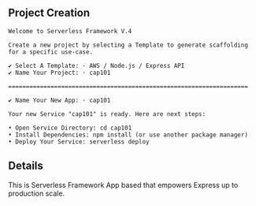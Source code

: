 ## Project Creation

```term
Welcome to Serverless Framework V.4

Create a new project by selecting a Template to generate scaffolding for a specific use-case.

✔ Select A Template: · AWS / Node.js / Express API
✔ Name Your Project: · cap101

====================================================================

✔ Name Your New App: · cap101

Your new Service "cap101" is ready. Here are next steps:

• Open Service Directory: cd cap101
• Install Dependencies: npm install (or use another package manager)
• Deploy Your Service: serverless deploy
```

## Details
This is Serverless Framework App based that empowers Express up to production scale.
